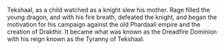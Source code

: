 Tekshaal, as a child watched as a knight slew his mother. Rage filled the young dragon, and with his fire breath, defeated the knight, and began the motivation for his campaign against the old Phardaali empire and the creation of Drakthir. It became what was known as the Dreadfire Dominion with his reign known as the Tyranny of Tekshaal.